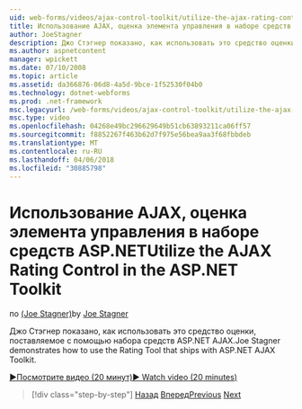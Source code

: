 ```yaml
---
uid: web-forms/videos/ajax-control-toolkit/utilize-the-ajax-rating-control-in-the-aspnet-toolkit
title: Использование AJAX, оценка элемента управления в наборе средств ASP.NET | Документы Microsoft
author: JoeStagner
description: Джо Стэгнер показано, как использовать это средство оценки, поставляемое с помощью набора средств ASP.NET AJAX.
ms.author: aspnetcontent
manager: wpickett
ms.date: 07/10/2008
ms.topic: article
ms.assetid: da366876-06d8-4a5d-9bce-1f52530f04b0
ms.technology: dotnet-webforms
ms.prod: .net-framework
msc.legacyurl: /web-forms/videos/ajax-control-toolkit/utilize-the-ajax-rating-control-in-the-aspnet-toolkit
msc.type: video
ms.openlocfilehash: 04268e49bc296629649b51cb63893211ca06ff57
ms.sourcegitcommit: f8852267f463b62d7f975e56bea9aa3f68fbbdeb
ms.translationtype: MT
ms.contentlocale: ru-RU
ms.lasthandoff: 04/06/2018
ms.locfileid: "30885798"
---
```

<a name="utilize-the-ajax-rating-control-in-the-aspnet-toolkit"></a><span data-ttu-id="0cfe5-103">Использование AJAX, оценка элемента управления в наборе средств ASP.NET</span><span class="sxs-lookup"><span data-stu-id="0cfe5-103">Utilize the AJAX Rating Control in the ASP.NET Toolkit</span></span>
====================
<span data-ttu-id="0cfe5-104">по [(Joe Stagner)](https://github.com/JoeStagner)</span><span class="sxs-lookup"><span data-stu-id="0cfe5-104">by [Joe Stagner](https://github.com/JoeStagner)</span></span>

<span data-ttu-id="0cfe5-105">Джо Стэгнер показано, как использовать это средство оценки, поставляемое с помощью набора средств ASP.NET AJAX.</span><span class="sxs-lookup"><span data-stu-id="0cfe5-105">Joe Stagner demonstrates how to use the Rating Tool that ships with ASP.NET AJAX Toolkit.</span></span>

[<span data-ttu-id="0cfe5-106">&#9654;Посмотрите видео (20 минут)</span><span class="sxs-lookup"><span data-stu-id="0cfe5-106">&#9654; Watch video (20 minutes)</span></span>](https://channel9.msdn.com/Blogs/ASP-NET-Site-Videos/utilize-the-ajax-rating-control-in-the-aspnet-toolkit)

> [!div class="step-by-step"]
> <span data-ttu-id="0cfe5-107">[Назад](how-do-i-the-ajax-toolkit-reorder-control.md)
> [Вперед](control-extenders.md)</span><span class="sxs-lookup"><span data-stu-id="0cfe5-107">[Previous](how-do-i-the-ajax-toolkit-reorder-control.md)
[Next](control-extenders.md)</span></span>
